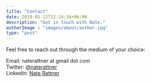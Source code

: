 ```yaml
---
title: "Contact"
date: 2019-05-12T12:14:34+06:00
description: "Get in touch with Nate."
authorImage : "images/about/author.jpg"
type: "post"
---
```


Feel free to reach out through the medium of your choice:

Email: naterattner at gmail dot com  
Twitter: [@naterattner](https://twitter.com/naterattner)  
LinkedIn: [Nate Rattner](https://www.linkedin.com/in/naterattner/)